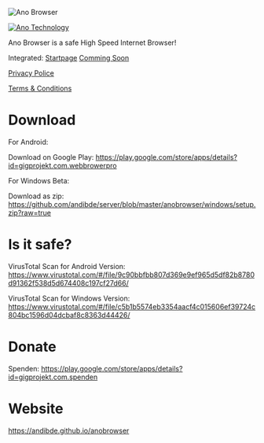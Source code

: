 ![Ano Browser](https://andibde.github.io/anobrowser/logo_black.png)

[![Ano Technology](https://goo.gl/x1VJfY)](https://andibde.github.io/anotechnology/)


Ano Browser is a safe High Speed Internet Browser! 

Integrated: 
[Startpage](https://andibde.github.io/anobrowser-start-page/)
[Comming Soon](https://github.com/andibde/suchr)

[Privacy Police](https://andibde.github.io/anobrowser/privacypolicy.html)

[Terms & Conditions](https://andibde.github.io/anobrowser/terms.html)

# Download

For Android:

Download on Google Play: https://play.google.com/store/apps/details?id=gigprojekt.com.webbrowerpro



For Windows Beta:

Download as zip: https://github.com/andibde/server/blob/master/anobrowser/windows/setup.zip?raw=true

# Is it safe?

VirusTotal Scan for Android Version: https://www.virustotal.com/#/file/9c90bbfbb807d369e9ef965d5df82b8780d91362f538d5d674408c197cf27d66/

VirusTotal Scan for Windows Version: https://www.virustotal.com/#/file/c5b1b5574eb3354aacf4c015606ef39724c804bc1596d04dcbaf8c8363d44426/


# Donate

Spenden: https://play.google.com/store/apps/details?id=gigprojekt.com.spenden

# Website

https://andibde.github.io/anobrowser


